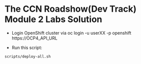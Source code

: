 The CCN Roadshow(Dev Track) Module 2 Labs Solution
===

 * Login OpenShift cluster via oc login -u userXX -p openshift https://OCP4_API_URL 

 * Run this script:

```
scripts/deploy-all.sh
```